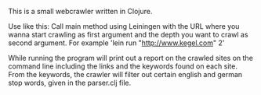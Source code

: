 This is a small webcrawler written in Clojure.

Use like this:
Call main method using Leiningen with the URL where you wanna start crawling as first argument and the depth you want to crawl as second argument.
For example 'lein run "http://www.kegel.com" 2'

While running the program will print out a report on the crawled sites on the command line including the links and the keywords found on each site. From the keywords, the crawler will filter out certain english and german stop words, given in the parser.clj file.